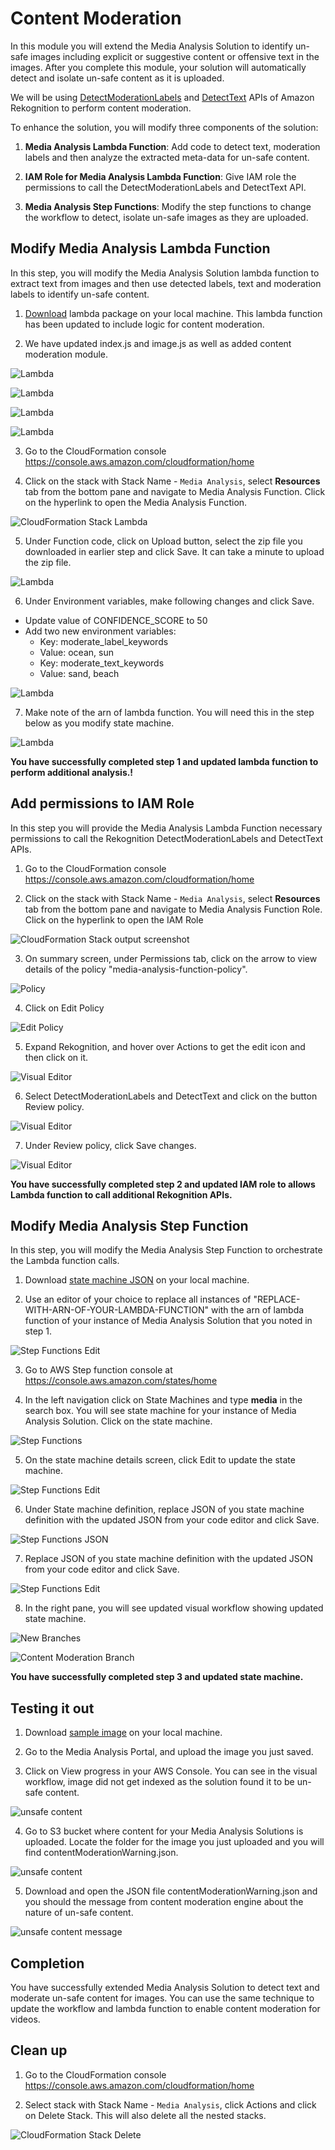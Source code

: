 # Content Moderation

In this module you will extend the Media Analysis Solution to identify un-safe images including explicit or suggestive content or offensive text in the images. After you complete this module, your solution will automatically detect and isolate un-safe content as it is uploaded.

We will be using [DetectModerationLabels](https://docs.aws.amazon.com/rekognition/latest/dg/API_DetectModerationLabels.html) and [DetectText](https://docs.aws.amazon.com/rekognition/latest/dg/API_DetectText.html) APIs of Amazon Rekognition to perform content moderation.

To enhance the solution, you will modify three components of the solution:

  1. **Media Analysis Lambda Function**: Add code to detect text, moderation labels and then analyze the extracted meta-data for un-safe content.

  2. **IAM Role for Media Analysis Lambda Function**: Give IAM role the permissions to call the DetectModerationLabels and DetectText API.

  3. **Media Analysis Step Functions**: Modify the step functions to change the workflow to detect, isolate un-safe images as they are uploaded.

## Modify Media Analysis Lambda Function

In this step, you will modify the Media Analysis Solution lambda function to extract text from images and then use detected labels, text and moderation labels to identify un-safe content.

1. [Download](./code/lambda.zip) lambda package on your local machine. This lambda function has been updated to include logic for content moderation.

2. We have updated index.js and image.js as well as added content moderation module.

![Lambda](assets/lambda-00.png)

![Lambda](assets/lambda-01.png)

![Lambda](assets/lambda-03.png)

![Lambda](assets/lambda-05.png)

3. Go to the CloudFormation console https://console.aws.amazon.com/cloudformation/home

4. Click on the stack with Stack Name - `Media Analysis`, select **Resources** tab from the bottom pane and navigate to Media Analysis Function. Click on the hyperlink to open the Media Analysis Function.

  ![CloudFormation Stack Lambda](assets/lambda-cf-01.png)

5. Under Function code, click on Upload button, select the zip file you downloaded in earlier step and click Save. It can take a minute to upload the zip file.

![Lambda](assets/lambda-07.png)

6. Under Environment variables, make following changes and click Save.
  - Update value of CONFIDENCE_SCORE to 50
  - Add two new environment variables:
     - Key: moderate_label_keywords
     - Value: ocean, sun
     - Key: moderate_text_keywords
     - Value: sand, beach

![Lambda](assets/lambda-08.png)

7. Make note of the arn of lambda function. You will need this in the step below as you modify state machine.

![Lambda](assets/lambda-09.png)

  **You have successfully completed step 1 and updated lambda function to perform additional analysis.!**

## Add permissions to IAM Role

In this step you will provide the Media Analysis Lambda Function necessary permissions to call the Rekognition DetectModerationLabels and DetectText APIs.

1. Go to the CloudFormation console https://console.aws.amazon.com/cloudformation/home

2. Click on the stack with Stack Name - `Media Analysis`, select **Resources** tab from the bottom pane and navigate to Media Analysis Function Role. Click on the hyperlink to open the IAM Role

  ![CloudFormation Stack output screenshot](assets/iam-01.png)

3. On summary screen, under Permissions tab, click on the arrow to view details of the policy "media-analysis-function-policy".

  ![Policy](assets/iam-02.png)

4. Click on Edit Policy

![Edit Policy](assets/iam-03.png)

5. Expand Rekognition, and hover over Actions to get the edit icon and then click on it.

![Visual Editor](assets/iam-04.png)

6. Select DetectModerationLabels and DetectText and click on the button Review policy.

![Visual Editor](assets/iam-05.png)

7. Under Review policy, click Save changes.

![Visual Editor](assets/iam-06.png)

**You have successfully completed step 2 and updated IAM role to allows Lambda function to call additional Rekognition APIs.**

## Modify Media Analysis Step Function

In this step, you will modify the Media Analysis Step Function to orchestrate the Lambda function calls.

1. Download [state machine JSON](code/step-function.json) on your local machine.

2. Use an editor of your choice to replace all instances of "REPLACE-WITH-ARN-OF-YOUR-LAMBDA-FUNCTION" with the arn of lambda function of your instance of Media Analysis Solution that you noted in step 1.

![Step Functions Edit](assets/sf-04.png)

3. Go to AWS Step function console at https://console.aws.amazon.com/states/home

4. In the left navigation click on State Machines and type **media** in the search box. You will see state machine for your instance of Media Analysis Solution. Click on the state machine.

![Step Functions](assets/sf-01.png)

5. On the state machine details screen, click Edit to update the state machine.

![Step Functions Edit](assets/sf-02.png)

6. Under State machine definition, replace JSON of you state machine definition with the updated JSON from your code editor and click Save.

![Step Functions JSON](assets/sf-03.png)

7. Replace JSON of you state machine definition with the updated JSON from your code editor and click Save.

![Step Functions Edit](assets/sf-05.png)

8. In the right pane, you will see updated visual workflow showing updated state machine.

![New Branches](assets/sf-06.png)

![Content Moderation Branch](assets/sf-07.png)

  **You have successfully completed step 3 and updated state machine.**

## Testing it out

1. Download [sample image](assets/yoga-swimwear.jpg) on your local machine.

2. Go to the Media Analysis Portal, and upload the image you just saved.

3. Click on View progress in your AWS Console. You can see in the visual workflow, image did not get indexed as the solution found it to be un-safe content.

![unsafe content](assets/test-01.png)

4. Go to S3 bucket where content for your Media Analysis Solutions is uploaded. Locate the folder for the image you just uploaded and you will find contentModerationWarning.json.

![unsafe content](assets/test-02.png)

5. Download and open the JSON file contentModerationWarning.json and you should the message from content moderation engine about the nature of un-safe content.

![unsafe content message](assets/test-03.png)

## Completion

You have successfully extended Media Analysis Solution to detect text and moderate un-safe content for images. You can use the same technique to update the workflow and lambda function to enable content moderation for videos.

## Clean up

1. Go to the CloudFormation console https://console.aws.amazon.com/cloudformation/home

2. Select stack with Stack Name - `Media Analysis`, click Actions and click on Delete Stack. This will also delete all the nested stacks.

  ![CloudFormation Stack Delete](assets/mas-cf-delete.png)
